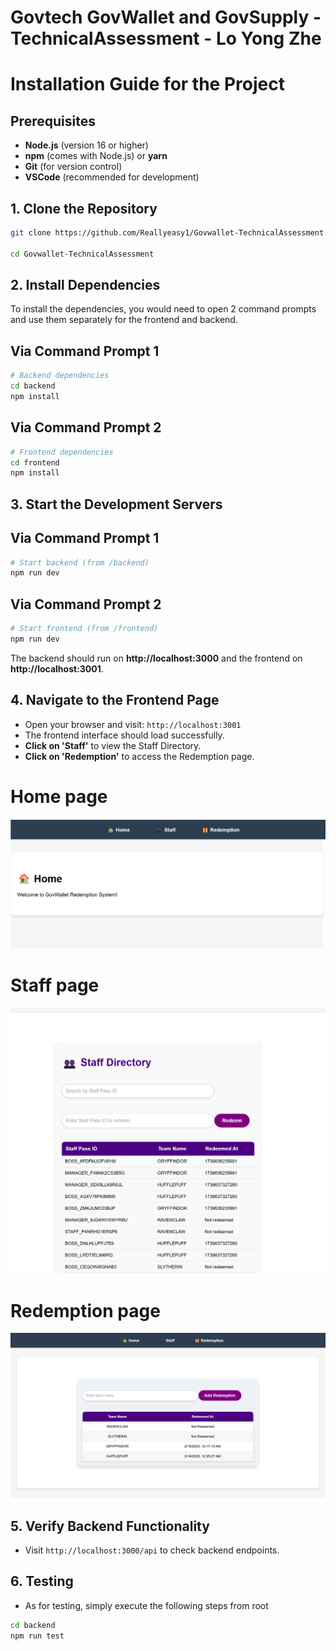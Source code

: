 # Govtech GovWallet and GovSupply - TechnicalAssessment - Lo Yong Zhe

# Installation Guide for the Project

## **Prerequisites**

- **Node.js** (version 16 or higher)
- **npm** (comes with Node.js) or **yarn**
- **Git** (for version control)
- **VSCode** (recommended for development)

## **1. Clone the Repository**

```bash
git clone https://github.com/Reallyeasy1/Govwallet-TechnicalAssessment.git

cd Govwallet-TechnicalAssessment
```

## **2. Install Dependencies**

To install the dependencies, you would need to open 2 command prompts and use them separately for the frontend and backend.

## Via Command Prompt 1

```bash
# Backend dependencies
cd backend
npm install

```

## Via Command Prompt 2

```bash
# Frontend dependencies
cd frontend
npm install
```

## **3. Start the Development Servers**

## Via Command Prompt 1

```bash
# Start backend (from /backend)
npm run dev
```

## Via Command Prompt 2

```bash
# Start frontend (from /frontend)
npm run dev
```

The backend should run on **http://localhost:3000** and the frontend on **http://localhost:3001**.

## **4. Navigate to the Frontend Page**

- Open your browser and visit: `http://localhost:3001`
- The frontend interface should load successfully.
- **Click on 'Staff'** to view the Staff Directory.
- **Click on 'Redemption'** to access the Redemption page.

# Home page

![alt text](image.png)

# Staff page

![alt text](image-2.png)

# Redemption page

![alt text](image-1.png)

## **5. Verify Backend Functionality**

- Visit `http://localhost:3000/api` to check backend endpoints.

## **6. Testing**

- As for testing, simply execute the following steps from root

```bash
cd backend
npm run test
```

